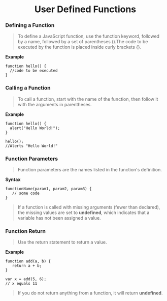 <h1 align="center">User Defined Functions</h1>

### Defining a Function

>To define a JavaScript function, use the function keyword, followed by a name, followed by a set of parentheses ().The code to be executed by the function is placed inside curly brackets {}.

**Example**

```
function hello() {   
  //code to be executed
}
```

### Calling a Function

>To call a function, start with the name of the function, then follow it with the arguments in parentheses.

**Example**

```
function hello() {
  alert("Hello World!");
}

hello();
//Alerts "Hello World!"
```

### Function Parameters

>Function parameters are the names listed in the function's definition.

**Syntax**

```
functionName(param1, param2, param3) {
   // some code
}
```
>If a function is called with missing arguments (fewer than declared), the missing values are set to **undefined**, which indicates that a variable has not been assigned a value.

### Function Return

>Use the return statement to return a value.

**Example**

```
function add(a, b) {
   return a + b;
}

var x = add(5, 6);
// x equals 11
```

>If you do not return anything from a function, it will return **undefined**.
